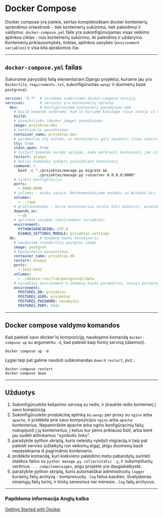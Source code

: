 # Docker Compose

Docker compose yra įrankis, skirtas kompleksiškam docker konteinerių sprendimui orkestruoti - tiek konteinerių sukūrimui, tiek paleidimui ir valdymui. `docker-compose.yml` faile yra sukonfigūruojamas visas veikimo aplinkos ciklas - nuo konteinerių sukūrimo, iki paleidimo ir uždarymo. Konteinerių priklausomybės, tinklas, aplinkos savybės (`environment variables`) ir visa kita aprašomos čia.

---
## `docker-compose.yml` failas

Sukursime pavyzdinį failą elementariam Django projektui, kuriame jau yra `Dockerfile`, `requirements.txt`, sukonfigūruotas `uwsgi` ir duomenų bazė `postgresql`.

``` yml
version: "3.7"  # nurodome suderinamo docker-compose versiją
services:       # services yra konteinerių sąrašas
  dev:          # konfigūruojame konteinerį pavadinimu web
    # build komanda nudorome, kad iš kuriame kataloge (šiuo atveju iš esančio katalogo, .) esančio Dockerfile statyti konteinerį
    build: .
    # paveiksliuko (docker image) pavadinimas
    image: projektas:dev
    # konteinerio pavadinimas
    container_name: projektas.dev
    # parametras tty nurodo, ar konteineris gali naudotis linux subsistemos serijinės sąsajos TeleTYpewriter savybėmis, kurių iš esmės reikia komandinei eilutei funkcionuoti. Tuo pačiu atidarom ir stdin - komandinės eilutės įvedimo funkciją, kurią gali tekti prireikti naudoti pvz. su python input() funkcija.
    tty: true
    stdin_open: true
    # restart komanda nurodo sąlygas, kada perkrauti konteinerį jam išsijungus. Produkcinėje aplinkoje tai turėtų būti always. 
    restart: always
    # kokias komandas vykdyti paleidžiant konteinerį
    command: >
      bash -c "./projektas/manage.py migrate &&
               ./projektas/manage.py runserver 0.0.0.0:8000"
    # tinklo konfigūracija
    ports:
      - 8000:8000
    # volumes - disko sąsaja. Nerekomenduojame naudoti su Windows'ais.
    volumes:
      - .:/app
    # priklausomybės - kurie konteineriai turėtu būti paleisti, paleidžiant šį konteinerį.
    depends_on:
      - db
    # aplinkos savybės (environment variables)
    environment:
      PYTHONIOENCODING: UTF-8
      DJANGO_SETTINGS_MODULE: projektas.settings
  db:           # Duomenų bazės konteineris
    # naudosime standartinį postgres image
    image: postgres
    # konteinerio pavadinimas
    container_name: projektas.db
    restart: always
    ports:
      - 5432:5432
    volumes:
      - ./dbdata:/var/lib/postgresql/data
    # nurodžius environment'e duomenų bazės parametrus, nauajs postgres konteineris šiais kredencialais sukurs tuščią duomenų bazę. Produkcinėje aplinkoje siūlytume nenurodyti, arba pakeisti čia nustatytus.
    environment:
      POSTGRES_DB: projektas
      POSTGRES_USER: projektas
      POSTGRES_PASSWORD: nesakysiu
      POSTGRES_PORT: 5432
```

---
## Docker compose valdymo komandos
Kad paleisti savo docker'io kompoziciją, naudojame komandą `docker-compose up` su argumentu `-d`, kad paleisti kaip foninį servisą (daemon).
```
docker compose up -d
```

Lygiai taip pat galime naudoti subkomandas `down` ir `restart`, pvz.:
```
docker-compose restart
docker-compose down
```

---
## Užduotys

1. Sukonfigūruokite kešavimo servisą su redis, ir įtraukite redis konteinerį į savo kompiziciją
1. Sukonfigūruokite produkcinę aplinką su `uwsgi` per proxy su `nginx` arba `apache`, ir pridėkite prie savo kompozicijos `nginx` arba `apache` konteinerius. Nepamirškite apache arba nginx konfigūracinių failų nukopijuoti į jų konteinerius, į kelius kur jiems priklauso būti, arba bent jau sudėti atitinkamus "symbolic links".
1. parašykite python skriptą, kuris neleistų vykdyti migracijų ir taip pat paleisti serviso (užlaikytų run veiksmų eigą), jeigu duomenų bazė nepasiekiama iš pagrindinio konteinerio.
1. pridėkite komandą, kuri kiekvieno paleidimo metu pabandytų surinkti statikos failus su `python manage.py collectstatic -y`, ir sukompiliuotų vertimus `... compilemessages`, jeigu projekte yra daugiakalbystė.
1. parašykite python skriptą, kuris automatiškai administruotų `logger` kuriamų failų archyvą - kompresuotų `.log` failus kasdien, išvalydamas einamųjų failų turinį, ir trintų senesnius nei mėnesio `.log` failų archyvus.

---
### Papildoma informacija Anglų kalba
[Getting Started with Docker](https://docs.docker.com/get-started/)
